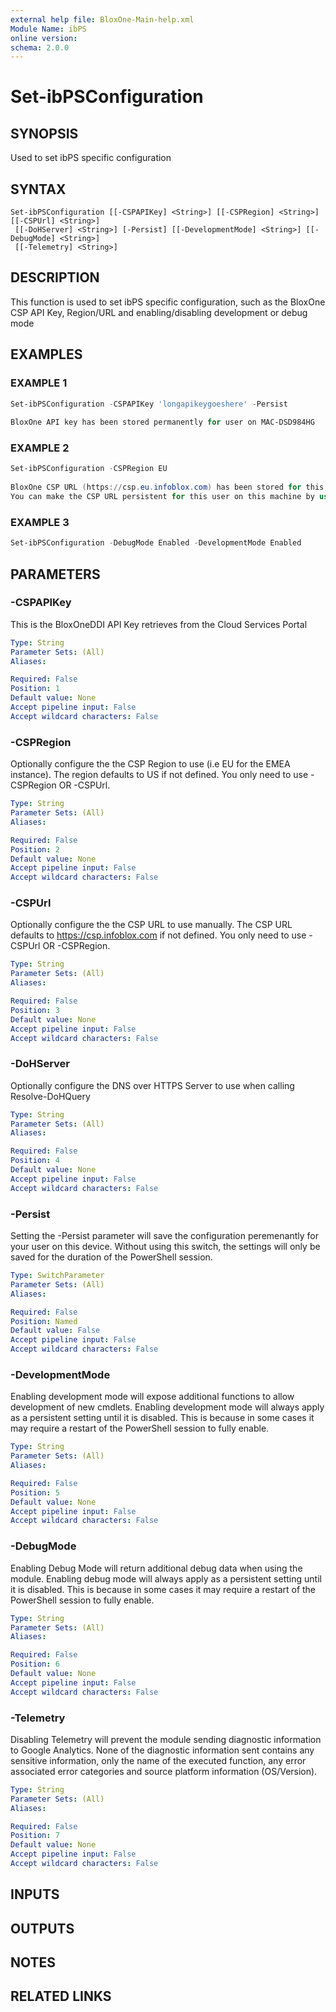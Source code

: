 ```yaml
---
external help file: BloxOne-Main-help.xml
Module Name: ibPS
online version:
schema: 2.0.0
---
```


# Set-ibPSConfiguration

## SYNOPSIS
Used to set ibPS specific configuration

## SYNTAX

```
Set-ibPSConfiguration [[-CSPAPIKey] <String>] [[-CSPRegion] <String>] [[-CSPUrl] <String>]
 [[-DoHServer] <String>] [-Persist] [[-DevelopmentMode] <String>] [[-DebugMode] <String>]
 [[-Telemetry] <String>]
```

## DESCRIPTION
This function is used to set ibPS specific configuration, such as the BloxOne CSP API Key, Region/URL and enabling/disabling development or debug mode

## EXAMPLES

### EXAMPLE 1
```powershell
Set-ibPSConfiguration -CSPAPIKey 'longapikeygoeshere' -Persist
                                                                                                          
BloxOne API key has been stored permanently for user on MAC-DSD984HG
```

### EXAMPLE 2
```powershell
Set-ibPSConfiguration -CSPRegion EU
                                                                                                          
BloxOne CSP URL (https://csp.eu.infoblox.com) has been stored for this session.
You can make the CSP URL persistent for this user on this machine by using the -persist parameter.
```

### EXAMPLE 3
```powershell
Set-ibPSConfiguration -DebugMode Enabled -DevelopmentMode Enabled
```

## PARAMETERS

### -CSPAPIKey
This is the BloxOneDDI API Key retrieves from the Cloud Services Portal

```yaml
Type: String
Parameter Sets: (All)
Aliases:

Required: False
Position: 1
Default value: None
Accept pipeline input: False
Accept wildcard characters: False
```

### -CSPRegion
Optionally configure the the CSP Region to use (i.e EU for the EMEA instance).
The region defaults to US if not defined.
You only need to use -CSPRegion OR -CSPUrl.

```yaml
Type: String
Parameter Sets: (All)
Aliases:

Required: False
Position: 2
Default value: None
Accept pipeline input: False
Accept wildcard characters: False
```

### -CSPUrl
Optionally configure the the CSP URL to use manually.
The CSP URL defaults to https://csp.infoblox.com if not defined.
You only need to use -CSPUrl OR -CSPRegion.

```yaml
Type: String
Parameter Sets: (All)
Aliases:

Required: False
Position: 3
Default value: None
Accept pipeline input: False
Accept wildcard characters: False
```

### -DoHServer
Optionally configure the DNS over HTTPS Server to use when calling Resolve-DoHQuery

```yaml
Type: String
Parameter Sets: (All)
Aliases:

Required: False
Position: 4
Default value: None
Accept pipeline input: False
Accept wildcard characters: False
```

### -Persist
Setting the -Persist parameter will save the configuration peremenantly for your user on this device.
Without using this switch, the settings will only be saved for the duration of the PowerShell session.

```yaml
Type: SwitchParameter
Parameter Sets: (All)
Aliases:

Required: False
Position: Named
Default value: False
Accept pipeline input: False
Accept wildcard characters: False
```

### -DevelopmentMode
Enabling development mode will expose additional functions to allow development of new cmdlets.
Enabling development mode will always apply as a persistent setting until it is disabled.
This is because in some cases it may require a restart of the PowerShell session to fully enable.

```yaml
Type: String
Parameter Sets: (All)
Aliases:

Required: False
Position: 5
Default value: None
Accept pipeline input: False
Accept wildcard characters: False
```

### -DebugMode
Enabling Debug Mode will return additional debug data when using the module. 
Enabling debug mode will always apply as a persistent setting until it is disabled.
This is because in some cases it may require a restart of the PowerShell session to fully enable.

```yaml
Type: String
Parameter Sets: (All)
Aliases:

Required: False
Position: 6
Default value: None
Accept pipeline input: False
Accept wildcard characters: False
```

### -Telemetry
Disabling Telemetry will prevent the module sending diagnostic information to Google Analytics.
None of the diagnostic information sent contains any sensitive information, only the name of the executed function, any error associated error categories and source platform information (OS/Version).

```yaml
Type: String
Parameter Sets: (All)
Aliases:

Required: False
Position: 7
Default value: None
Accept pipeline input: False
Accept wildcard characters: False
```

## INPUTS

## OUTPUTS

## NOTES

## RELATED LINKS
